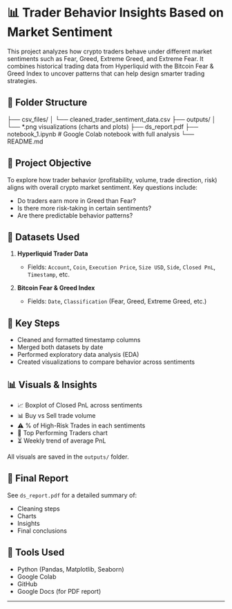 # 📊 Trader Behavior Insights Based on Market Sentiment

This project analyzes how crypto traders behave under different market sentiments such as Fear, Greed, Extreme Greed, and Extreme Fear. It combines historical trading data from Hyperliquid with the Bitcoin Fear & Greed Index to uncover patterns that can help design smarter trading strategies.

## 📁 Folder Structure

├── csv_files/
│ └── cleaned_trader_sentiment_data.csv
├── outputs/
│ └── *.png visualizations (charts and plots)
├── ds_report.pdf 
├── notebook_1.ipynb # Google Colab notebook with full analysis
└── README.md 


## 🧠 Project Objective

To explore how trader behavior (profitability, volume, trade direction, risk) aligns with overall crypto market sentiment. Key questions include:

- Do traders earn more in Greed than Fear?
- Is there more risk-taking in certain sentiments?
- Are there predictable behavior patterns?


## 📂 Datasets Used

1. **Hyperliquid Trader Data**
   - Fields: `Account`, `Coin`, `Execution Price`, `Size USD`, `Side`, `Closed PnL`, `Timestamp`, etc.

2. **Bitcoin Fear & Greed Index**
   - Fields: `Date`, `Classification` (Fear, Greed, Extreme Greed, etc.)


## 🔧 Key Steps

- Cleaned and formatted timestamp columns
- Merged both datasets by date
- Performed exploratory data analysis (EDA)
- Created visualizations to compare behavior across sentiments


## 📊 Visuals & Insights

- 📈 Boxplot of Closed PnL across sentiments
- 📊 Buy vs Sell trade volume
- ⚠️ % of High-Risk Trades in each sentiments
- 👤 Top Performing Traders chart
- ⏳ Weekly trend of average PnL

All visuals are saved in the `outputs/` folder.


## 📄 Final Report

See `ds_report.pdf` for a detailed summary of:
- Cleaning steps
- Charts
- Insights
- Final conclusions


## 🚀 Tools Used

- Python (Pandas, Matplotlib, Seaborn)
- Google Colab
- GitHub
- Google Docs (for PDF report)

---





